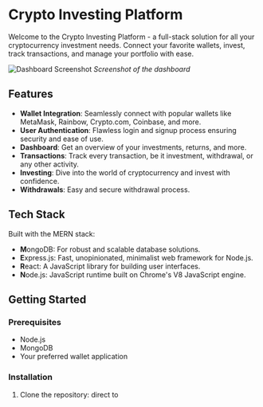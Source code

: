 # Crypto Investing Platform

Welcome to the Crypto Investing Platform - a full-stack solution for all your cryptocurrency investment needs. Connect your favorite wallets, invest, track transactions, and manage your portfolio with ease.

![Dashboard Screenshot](path_to_dashboard_screenshot.png)
*Screenshot of the dashboard*

## Features

- **Wallet Integration**: Seamlessly connect with popular wallets like MetaMask, Rainbow, Crypto.com, Coinbase, and more.
- **User Authentication**: Flawless login and signup process ensuring security and ease of use.
- **Dashboard**: Get an overview of your investments, returns, and more.
- **Transactions**: Track every transaction, be it investment, withdrawal, or any other activity.
- **Investing**: Dive into the world of cryptocurrency and invest with confidence.
- **Withdrawals**: Easy and secure withdrawal process.

## Tech Stack

Built with the MERN stack:
- **M**ongoDB: For robust and scalable database solutions.
- **E**xpress.js: Fast, unopinionated, minimalist web framework for Node.js.
- **R**eact: A JavaScript library for building user interfaces.
- **N**ode.js: JavaScript runtime built on Chrome's V8 JavaScript engine.

## Getting Started

### Prerequisites

- Node.js
- MongoDB
- Your preferred wallet application

### Installation

1. Clone the repository: direct to 

